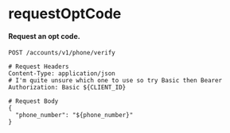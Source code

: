 requestOptCode
===========

#### Request an opt code.

```http
POST /accounts/v1/phone/verify

# Request Headers
Content-Type: application/json
# I'm quite unsure which one to use so try Basic then Bearer
Authorization: Basic ${CLIENT_ID}

# Request Body
{
  "phone_number": "${phone_number}"
}
```
